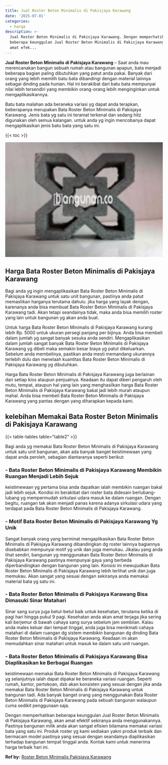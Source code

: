 ```yaml
---
title: Jual Roster Beton Minimalis di Pakisjaya Karawang
date: '2025-07-01'
categories:
  - harga
description: >-
  Jual Roster Beton Minimalis di Pakisjaya Karawang. Dengan memperhatikan
  beberapa keunggulan Jual Roster Beton Minimalis di Pakisjaya Karawang, akan
  amat efek...
---
```


**Jual Roster Beton Minimalis di Pakisjaya Karawang** – Saat anda mau merencanakan bangun sebuah rumah atau bangunan apapun, bata menjadi beberapa bagian paling dibutuhkan yang patut anda pakai. Banyak dari orang yang lebih memilih batu bata dibandingi dengan material lainnya sebagai dinding pada hunian. Hal ini berakibat dari batu bata mempunyai nilai lebih tersendiri yang membikin orang-orang lebih menginginkan untuk mengaplikasikannya.

Batu bata malahan ada beraneka variasi yg dapat anda terapkan, beberapanya merupakan Bata Roster Beton Minimalis di Pakisjaya Karawang. Jenis bata yg satu ini teramat terkenal dan sedang hitz digunakan oleh semua kalangan. untuk anda yg ingin mencobanya dapat mengaplikasikan jenis batu bata yang satu ini.

{{< toc >}}

![Jual Roster Beton Minimalis di Pakisjaya Karawang](/images/bata-roster-minimalis-21.png)

## Harga Bata Roster Beton Minimalis di Pakisjaya Karawang

Bagi anda yg ingin mengaplikasikan Bata Roster Beton Minimalis di Pakisjaya Karawang untuk satu unit bangunan, pastinya anda patut memastikan harganya terutama dahulu. jika harga yang layak dengan, karenanya anda bisa membuat Bata Roster Beton Minimalis di Pakisjaya Karawang tadi. Akan tetapi seandainya tidak, maka anda bisa memilih roster yang lain untuk bangunan yg akan anda buat.

Untuk harga Bata Roster Beton Minimalis di Pakisjaya Karawang kurang lebih Rp. 5000 untuk ukuran persegi panjang per bijinya. Anda bisa membeli dalam jumlah yg sangat banyak sesuka anda sendiri. Mengaplikasikan dalam jumlah sangat banyak Bata Roster Beton Minimalis di Pakisjaya Karawang yg dibeli maka semakin besar biaya yg patut dikeluarkan. Sebelum anda membelinya, pastikan anda mesti memandang ukurannya terlebih dulu dan menelaah kuantitas Bata Roster Beton Minimalis di Pakisjaya Karawang yg dibutuhkan.

Harga Bata Roster Beton Minimalis di Pakisjaya Karawang juga berlainan dari setiap kios ataupun penjualnya. Keadaan itu dapat diberi pengaruh oleh mutu, tempat, ataupun hal yang lain yang menghasilkan harga Bata Roster Beton Minimalis di Pakisjaya Karawang bakal jadi lebih murah ataupun mahal. Anda bisa membeli Bata Roster Beton Minimalis di Pakisjaya Karawang yang pantas dengan yang diharapkan kepada kami.

## kelebihan Memakai Bata Roster Beton Minimalis di Pakisjaya Karawang

{{< table-tables table="table2" >}}

Bagi anda yg memakai Bata Roster Beton Minimalis di Pakisjaya Karawang untuk satu unit bangunan, akan ada banyak banget keistimewaan yang dapat anda peroleh, sebagian diantaranya seperti berikut:

### \- Bata Roster Beton Minimalis di Pakisjaya Karawang Membikin Ruangan Menjadi Lebih Sejuk

keistimewaan yg pertama bisa anda dapatkan ialah membikin ruangan bakal jadi lebih sejuk. Kondisi ini berakibat dari roster bata didesain berlubang-lubang yg mempermudah sirkulasi udara masuk ke dalam ruangan. Dengan begitu, ruangan tak akan menjadi panas karena adanya sirkulasi udara yang terdapat pada Bata Roster Beton Minimalis di Pakisjaya Karawang.

### \- Motif Bata Roster Beton Minimalis di Pakisjaya Karawang Yg Unik

Sangat banyak orang yang berminat mengaplikasikan Bata Roster Beton Minimalis di Pakisjaya Karawang dibandingkan dg roster lainnya bagiannya disebabkan mempunyai motif yg unik dan juga memukau. Jikalau yang anda lihat sendiri, bangunan yg menggunakan Bata Roster Beton Minimalis di Pakisjaya Karawang pastinya mempunyai gaya yang berbeda diperbandingkan dengan bangunan yang lain. Konsisi ini mewujudkan Bata Roster Beton Minimalis di Pakisjaya Karawang lebih terlihat unik dan juga memukau. Akan sangat yang sesuai dengan sekiranya anda memakai material bata yg satu ini.

### \- Bata Roster Beton Minimalis di Pakisjaya Karawang Bisa Dimasuki Sinar Matahari

Sinar sang surya juga betul-betul baik untuk kesehatan, terutama ketika di pagi hari hingga pukul 9 pagi. Kesehatan anda akan amat terjaga jika sering kali berjemur di bawah cahaya sang surya sebelum jam sembilan. Kalau anda males keluar dari tempat tinggal, anda juga bisa menikmati cahaya matahari di dalam ruangan dg sistem membikin bangunan dg dinding Bata Roster Beton Minimalis di Pakisjaya Karawang. Keadaan ini akan memudahkan sinar matahari untuk masuk ke dalam satu unit ruangan.

### \- Bata Roster Beton Minimalis di Pakisjaya Karawang Bisa Diaplikasikan ke Berbagai Ruangan

keistimewaan memakai Bata Roster Beton Minimalis di Pakisjaya Karawang yg selanjutnya ialah dapat dipakai ke beraneka variasi ruangan. Seperti rumah, kantor, pertokoan, dsb akan konsisten yang sesuai dengan jika anda memakai Bata Roster Beton Minimalis di Pakisjaya Karawang untuk bangunan tadi. Ada banyak banget orang yang menggunakan Bata Roster Beton Minimalis di Pakisjaya Karawang pada sebuah bangunan walaupun cuma sedikit penggunaan saja.

Dengan memperhatikan beberapa keunggulan Jual Roster Beton Minimalis di Pakisjaya Karawang, akan amat efektif sekiranya anda menggunakannya. Pastinya bangunan milik anda akan sangat efisien bilamana memakai variasi bata yang satu ini. Produk roster yg kami sediakan yakni produk terbaik dan bermacam model pastinya yang sesuai dengan seandainya diaplikasikan terhadap bangunan tempat tinggal anda. Kontak kami untuk menerima harga terbaik hari ini.

**Ref by:** [Roster Beton Minimalis Pakisjaya Karawang](https://id.wikipedia.org/wiki/Roster)
